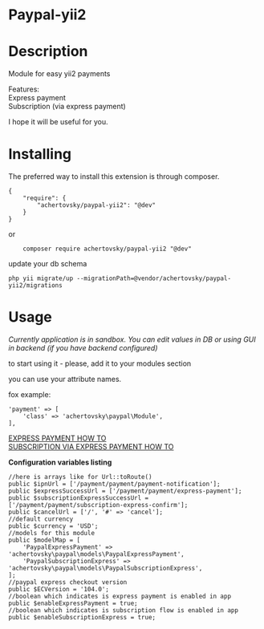 # Paypal-yii2

Description
======
Module for easy yii2 payments

Features:  
Express payment  
Subscription (via express payment)

I hope it will be useful for you. 


Installing
======
The preferred way to install this extension is through composer.

```
{
	"require": {
	    "achertovsky/paypal-yii2": "@dev"
    }
}
```

or

```
	composer require achertovsky/paypal-yii2 "@dev"
```

update your db schema

```
php yii migrate/up --migrationPath=@vendor/achertovsky/paypal-yii2/migrations
```
Usage
======

_Currently application is in sandbox. You can edit values in DB or using GUI in backend (if you have backend configured)_  

to start using it - please, add it to your modules section

you can use your attribute names.

fox example: 
```
'payment' => [
    'class' => 'achertovsky\paypal\Module',
],
```
[EXPRESS PAYMENT HOW TO](https://github.com/achertovsky/paypal-yii2/wiki/Express-payment)  
[SUBSCRIPTION VIA EXPRESS PAYMENT HOW TO](https://github.com/achertovsky/paypal-yii2/wiki/Subscription-via-express-payment)  

**Configuration variables listing**
```
//here is arrays like for Url::toRoute()
public $ipnUrl = ['/payment/payment/payment-notification'];
public $expressSuccessUrl = ['/payment/payment/express-payment'];
public $subscriptionExpressSuccessUrl = ['/payment/payment/subscription-express-confirm'];
public $cancelUrl = ['/', '#' => 'cancel'];
//default currency
public $currency = 'USD';
//models for this module
public $modelMap = [
    'PaypalExpressPayment' => 'achertovsky\paypal\models\PaypalExpressPayment',
    'PaypalSubscriptionExpress' => 'achertovsky\paypal\models\PaypalSubscriptionExpress',
];
//paypal express checkout version
public $ECVersion = '104.0';
//boolean which indicates is express payment is enabled in app
public $enableExpressPayment = true;
//boolean which indicates is subscription flow is enabled in app
public $enableSubscriptionExpress = true;
```
